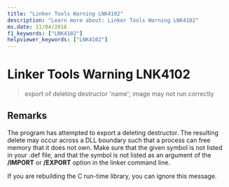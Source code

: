 ```yaml
---
title: "Linker Tools Warning LNK4102"
description: "Learn more about: Linker Tools Warning LNK4102"
ms.date: 11/04/2016
f1_keywords: ["LNK4102"]
helpviewer_keywords: ["LNK4102"]
---
```

# Linker Tools Warning LNK4102

> export of deleting destructor 'name'; image may not run correctly

## Remarks

The program has attempted to export a deleting destructor. The resulting delete may occur across a DLL boundary such that a process can free memory that it does not own. Make sure that the given symbol is not listed in your .def file, and that the symbol is not listed as an argument of the **/IMPORT** or **/EXPORT** option in the linker command line.

If you are rebuilding the C run-time library, you can ignore this message.

